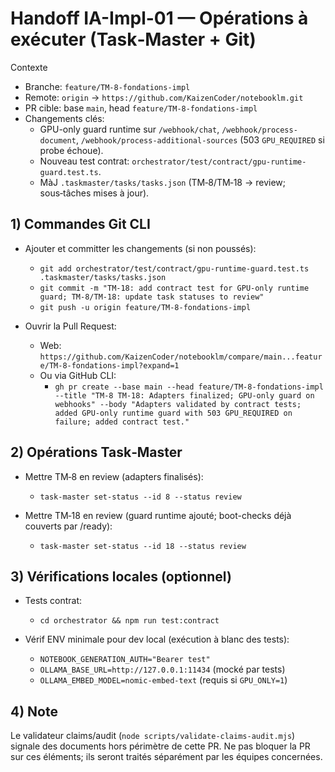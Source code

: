 # Handoff IA-Impl-01 — Opérations à exécuter (Task‑Master + Git)

Contexte
- Branche: `feature/TM-8-fondations-impl`
- Remote: `origin` → `https://github.com/KaizenCoder/notebooklm.git`
- PR cible: base `main`, head `feature/TM-8-fondations-impl`
- Changements clés:
  - GPU-only guard runtime sur `/webhook/chat`, `/webhook/process-document`, `/webhook/process-additional-sources` (503 `GPU_REQUIRED` si probe échoue).
  - Nouveau test contrat: `orchestrator/test/contract/gpu-runtime-guard.test.ts`.
  - MàJ `.taskmaster/tasks/tasks.json` (TM‑8/TM‑18 → review; sous‑tâches mises à jour).

## 1) Commandes Git CLI

- Ajouter et committer les changements (si non poussés):
  - `git add orchestrator/test/contract/gpu-runtime-guard.test.ts .taskmaster/tasks/tasks.json`
  - `git commit -m "TM-18: add contract test for GPU-only runtime guard; TM-8/TM-18: update task statuses to review"`
  - `git push -u origin feature/TM-8-fondations-impl`

- Ouvrir la Pull Request:
  - Web: `https://github.com/KaizenCoder/notebooklm/compare/main...feature/TM-8-fondations-impl?expand=1`
  - Ou via GitHub CLI:
    - `gh pr create --base main --head feature/TM-8-fondations-impl --title "TM-8 TM-18: Adapters finalized; GPU-only guard on webhooks" --body "Adapters validated by contract tests; added GPU-only runtime guard with 503 GPU_REQUIRED on failure; added contract test."`

## 2) Opérations Task‑Master

- Mettre TM‑8 en review (adapters finalisés):
  - `task-master set-status --id 8 --status review`

- Mettre TM‑18 en review (guard runtime ajouté; boot-checks déjà couverts par /ready):
  - `task-master set-status --id 18 --status review`

## 3) Vérifications locales (optionnel)

- Tests contrat:
  - `cd orchestrator && npm run test:contract`

- Vérif ENV minimale pour dev local (exécution à blanc des tests):
  - `NOTEBOOK_GENERATION_AUTH="Bearer test"`
  - `OLLAMA_BASE_URL=http://127.0.0.1:11434` (mocké par tests)
  - `OLLAMA_EMBED_MODEL=nomic-embed-text` (requis si `GPU_ONLY=1`)

## 4) Note

Le validateur claims/audit (`node scripts/validate-claims-audit.mjs`) signale des documents hors périmètre de cette PR. Ne pas bloquer la PR sur ces éléments; ils seront traités séparément par les équipes concernées.

